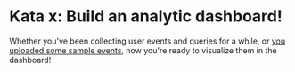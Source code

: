 # Kata x: Build an analytic dashboard!
Whether you've been collecting user events and queries for a while, or [you uploaded some sample events](00X.a_import_UBI_data_events.md), now you're ready to visualize them in the dashboard!


